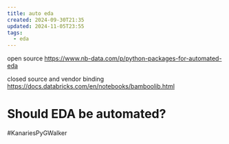 ```yaml
---
title: auto eda
created: 2024-09-30T21:35
updated: 2024-11-05T23:55
tags:
  - eda
---
```



open source
https://www.nb-data.com/p/python-packages-for-automated-eda

closed source and vendor binding 
https://docs.databricks.com/en/notebooks/bamboolib.html

# Should EDA be automated?

#KanariesPyGWalker 
